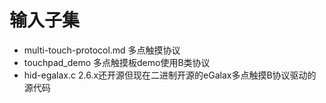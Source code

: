 # 输入子集

* multi-touch-protocol.md 多点触摸协议
* touchpad_demo 多点触摸板demo使用B类协议
* hid-egalax.c 2.6.x还开源但现在二进制开源的eGalax多点触摸B协议驱动的源代码
